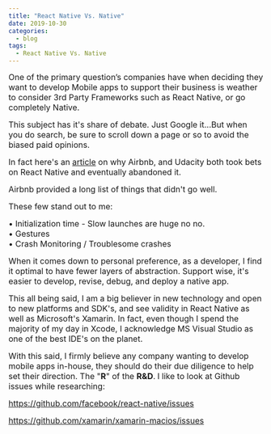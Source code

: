 ```yaml
---
title: "React Native Vs. Native"
date: 2019-10-30
categories:
  - blog
tags:
  - React Native Vs. Native
---
```


<span style="font-size:12pt">One of the primary question’s companies have when deciding they want to develop Mobile apps to support their business is weather to consider 3rd Party Frameworks such as React Native,
or go completely Native. </span>

<span style="font-size:12pt">This subject has it's share of debate.  Just Google it...But when you do search, be sure to scroll down a page or so to avoid the biased paid opinions. </span>

<span style="font-size:12pt">In fact here's an [article](https://adtmag.com/articles/2018/07/10/abandon-react-native.aspx) on why Airbnb, and Udacity both took bets on React Native and eventually abandoned it.</span>

<span style="font-size:12pt">Airbnb provided a long list of things that didn't go well.  </span>

<span style="font-size:12pt">These few stand out to me:</span>

<span style="font-size:12pt">• Initialization time - Slow launches are huge no no.<br>
• Gestures<br>
• Crash Monitoring / Troublesome crashes<br></span>

<span style="font-size:12pt">When it comes down to personal preference, as a developer, I find it optimal to have fewer layers of abstraction.  Support wise, it's easier to develop, revise, debug, and deploy a native app. </span>

<span style="font-size:12pt">This all being said, I am a big believer in new technology and open to new platforms and SDK's, and see validity in React Native as well as Microsoft's Xamarin.   In fact, even though I spend the majority of my day in Xcode, I acknowledge MS Visual Studio as one of the best IDE's on the planet. </span>


<span style="font-size:12pt">With this said, I firmly believe any company wanting to develop mobile apps in-house, they should do their due diligence to help set their direction.  The "**R**" of the **R&D**.</span>
<span style="font-size:12pt">I like to look at Github issues while researching:</span>

<span style="font-size:12pt">https://github.com/facebook/react-native/issues</span>

<span style="font-size:12pt">https://github.com/xamarin/xamarin-macios/issues</span>


